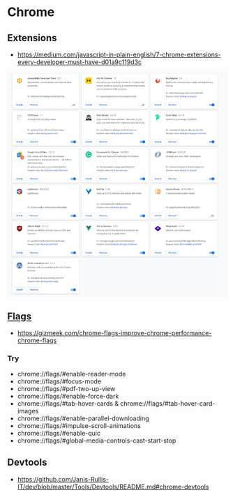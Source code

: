 # Chrome

## Extensions

* https://medium.com/javascript-in-plain-english/7-chrome-extensions-every-developer-must-have-d01a9c119d3c

![images/20201230-chrome-ext.png](images/20201230-chrome-ext.png)

## [Flags](https://medium.com/better-programming/10-awesome-chrome-flags-you-should-enable-right-now-2684e4518cb5)

* https://gizmeek.com/chrome-flags-improve-chrome-performance-chrome-flags

### Try

* chrome://flags/#enable-reader-mode
* chrome://flags/#focus-mode
* chrome://flags/#pdf-two-up-view
* chrome://flags/#enable-force-dark
* chrome://flags/#tab-hover-cards & chrome://flags/#tab-hover-card-images
* chrome://flags/#enable-parallel-downloading
* chrome://flags/#impulse-scroll-animations
* chrome://flags/#enable-quic
* chrome://flags/#global-media-controls-cast-start-stop

## Devtools

* https://github.com/Janis-Rullis-IT/dev/blob/master/Tools/Devtools/README.md#chrome-devtools
